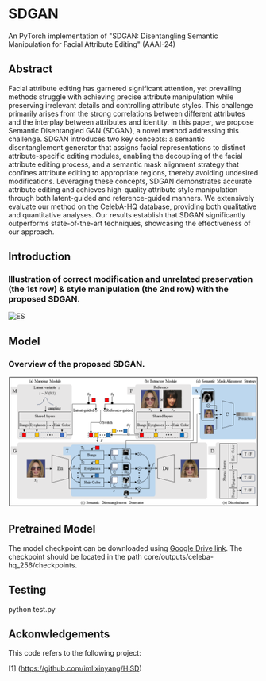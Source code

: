# SDGAN
An PyTorch implementation of "SDGAN: Disentangling Semantic Manipulation for Facial Attribute Editing" (AAAI-24)

## Abstract
Facial attribute editing has garnered significant attention, yet prevailing methods struggle with achieving precise attribute manipulation while preserving irrelevant details and controlling attribute styles. This challenge primarily arises from the strong correlations between different attributes and the interplay between attributes and identity. In this paper, we propose Semantic Disentangled GAN (SDGAN), a novel method addressing this challenge. SDGAN introduces two key concepts: a semantic disentanglement generator that assigns facial representations to distinct attribute-specific editing modules, enabling the decoupling of the facial attribute editing process, and a semantic mask alignment strategy that confines attribute editing to appropriate regions, thereby avoiding undesired modifications. Leveraging these concepts, SDGAN demonstrates accurate attribute editing and achieves high-quality attribute style manipulation through both latent-guided and reference-guided manners. We extensively evaluate our method on the CelebA-HQ database, providing both qualitative and quantitative analyses. Our results establish that SDGAN significantly outperforms state-of-the-art techniques, showcasing the effectiveness of our approach.

## Introduction
### Illustration of correct modification and unrelated preservation (the 1st row) \& style manipulation (the 2nd row) with the proposed SDGAN.
![ES](https://raw.githubusercontent.com/sysuhuangwenmin/SDGAN/main/ES.png)

## Model
### Overview of the proposed SDGAN.
![SDGAN](https://raw.githubusercontent.com/sysuhuangwenmin/SDGAN/main/SDGAN.png)


## Pretrained Model
The model checkpoint can be downloaded using [Google Drive link](https://drive.google.com/file/d/13K3G806OVdyuGi-1eJkjsH3-3b6e4Rm8/view?usp=drive_link). The checkpoint should be located in the path core/outputs/celeba-hq_256/checkpoints.

## Testing

python test.py


## Ackonwledgements
This code refers to the following project:

[1] (https://github.com/imlixinyang/HiSD)
